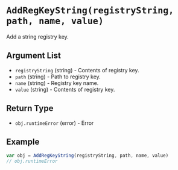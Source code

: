 # `AddRegKeyString(registryString, path, name, value)`

Add a string registry key.

## Argument List

 * `registryString` (string) - Contents of registry key.
 * `path` (string) - Path to registry key.
 * `name` (string) - Registry key name.
 * `value` (string) - Contents of registry key.

## Return Type

 * `obj.runtimeError` (error) - Error

## Example

```js
var obj = AddRegKeyString(registryString, path, name, value)
// obj.runtimeError
```

